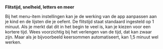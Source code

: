 

**Flitstijd, snelheid, letters en meer**

Bij het menu-item instellingen kan je de werking van de app aanpassen aan je kind en de lijsten die je oefent. De flitstijd staat standaard ingesteld op 1 minuut. Als je merkt dat dit in het begin te veel is, kan je kiezen voor een kortere tijd. Wees voorzichtig bij het verlengen van de tijd, dat kan zwaar zijn. Maar als je bijvoorbeeld keersommen automatiseert, kan 1,5 minuut wel werken.
